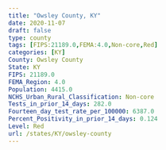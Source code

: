 ```yaml
---
title: "Owsley County, KY"
date: 2020-11-07
draft: false
type: county
tags: [FIPS:21189.0,FEMA:4.0,Non-core,Red]
categories: [KY]
County: Owsley County
State: KY
FIPS: 21189.0
FEMA_Region: 4.0
Population: 4415.0
NCHS_Urban_Rural_Classification: Non-core
Tests_in_prior_14_days: 282.0
Fourteen_day_test_rate_per_100000: 6387.0
Percent_Positivity_in_prior_14_days: 0.124
Level: Red
url: /states/KY/owsley-county
---
```




